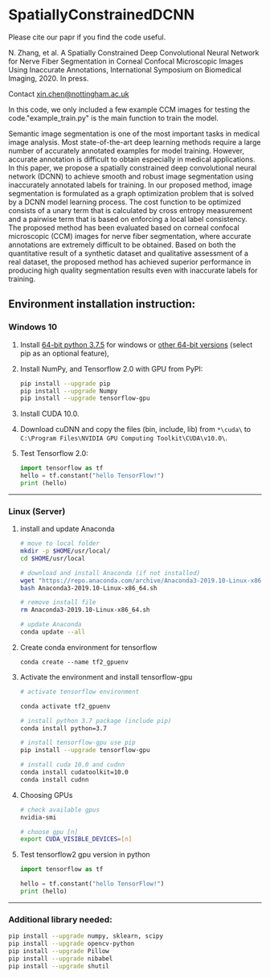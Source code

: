 # SpatiallyConstrainedDCNN

Please cite our papr if you find the code useful.

  N. Zhang, et al. A Spatially Constrained Deep Convolutional Neural Network for Nerve Fiber Segmentation in Corneal Confocal Microscopic Images Using Inaccurate Annotations, International Symposium on Biomedical Imaging, 2020. In press. 
  
Contact xin.chen@nottingham.ac.uk

In this code, we only included a few example CCM images for testing the code."example_train.py" is the main function to train the model.

Semantic image segmentation is one of the most important tasks in medical image analysis. Most state-of-the-art deep learning methods require a large number of accurately annotated examples for model training. However, accurate annotation is difficult to obtain especially in medical applications. In this paper, we propose a spatially constrained deep convolutional neural network (DCNN) to achieve smooth and robust image segmentation using inaccurately annotated labels for training. In our proposed method, image segmentation is formulated as a graph optimization problem that is solved by a DCNN model learning process. The cost function to be optimized consists of a unary term that is calculated by cross entropy measurement and a pairwise term that is based on enforcing a local label consistency. The proposed method has been evaluated based on corneal confocal microscopic (CCM) images for nerve fiber segmentation, where accurate annotations are extremely difficult to be obtained. Based on both the quantitative result of a synthetic dataset and qualitative assessment of a real dataset, the proposed method has achieved superior performance in producing high quality segmentation results even with inaccurate labels for training.

## **Environment installation instruction:**
### **Windows 10**

1. Install [64-bit python 3.7.5](https://www.python.org/ftp/python/3.7.5/python-3.7.5-amd64.exe) for windows or [other 64-bit versions](https://www.python.org/downloads/windows/) (select pip as an optional feature), 

1. Install NumPy, and Tensorflow 2.0 with GPU from PyPI:
    ```bash
    pip install --upgrade pip
    pip install --upgrade Numpy
    pip install --upgrade tensorflow-gpu
    ```

3. Install CUDA 10.0.

4. Download cuDNN and copy the files (bin, include, lib) from `*\cuda\` to `C:\Program Files\NVIDIA GPU Computing Toolkit\CUDA\v10.0\`.

5. Test Tensorflow 2.0:
    ```python
    import tensorflow as tf
    hello = tf.constant("hello TensorFlow!")
    print (hello)
    ```
---

### **Linux (Server)**

1. install and update Anaconda

    ```bash
    # move to local folder
    mkdir -p $HOME/usr/local/
    cd $HOME/usr/local

    # download and install Anaconda (if not installed)
    wget "https://repo.anaconda.com/archive/Anaconda3-2019.10-Linux-x86_64.sh"
    bash Anaconda3-2019.10-Linux-x86_64.sh

    # remove install file
    rm Anaconda3-2019.10-Linux-x86_64.sh

    # update Anaconda
    conda update --all
    ```

2. Create conda environment for tensorflow
    ```
    conda create --name tf2_gpuenv
    ```

3. Activate the environment and install tensorflow-gpu
    ```bash
    # activate tensorflow environment

    conda activate tf2_gpuenv

    # install python 3.7 package (include pip)
    conda install python=3.7

    # install tensorflow-gpu use pip
    pip install --upgrade tensorflow-gpu

    # install cuda 10.0 and cudnn
    conda install cudatoolkit=10.0
    conda install cudnn
    ```

4. Choosing GPUs
    ```bash
    # check available gpus
    nvidia-smi

    # choose gpu [n]
    export CUDA_VISIBLE_DEVICES=[n]
    ```

5. Test tensorflow2 gpu version in python
    ```python
    import tensorflow as tf

    hello = tf.constant("hello TensorFlow!")
    print (hello)
    ```
---

### **Additional library needed:**
```bash
pip install --upgrade numpy, sklearn, scipy
pip install --upgrade opencv-python
pip install --upgrade Pillow
pip install --upgrade nibabel
pip install --upgrade shutil
```
